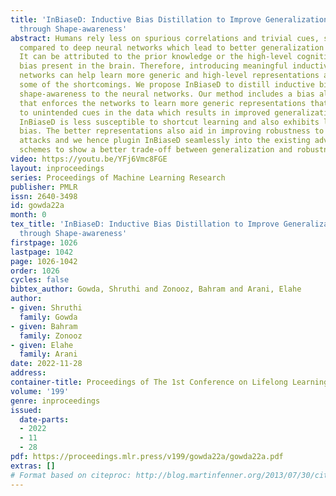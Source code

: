 ```yaml
---
title: 'InBiaseD: Inductive Bias Distillation to Improve Generalization and Robustness
  through Shape-awareness'
abstract: Humans rely less on spurious correlations and trivial cues, such as texture,
  compared to deep neural networks which lead to better generalization and robustness.
  It can be attributed to the prior knowledge or the high-level cognitive inductive
  bias present in the brain. Therefore, introducing meaningful inductive bias to neural
  networks can help learn more generic and high-level representations and alleviate
  some of the shortcomings. We propose InBiaseD to distill inductive bias and bring
  shape-awareness to the neural networks. Our method includes a bias alignment objective
  that enforces the networks to learn more generic representations that are less vulnerable
  to unintended cues in the data which results in improved generalization performance.
  InBiaseD is less susceptible to shortcut learning and also exhibits lower texture
  bias. The better representations also aid in improving robustness to adversarial
  attacks and we hence plugin InBiaseD seamlessly into the existing adversarial training
  schemes to show a better trade-off between generalization and robustness.
video: https://youtu.be/YFj6Vmc8FGE
layout: inproceedings
series: Proceedings of Machine Learning Research
publisher: PMLR
issn: 2640-3498
id: gowda22a
month: 0
tex_title: 'InBiaseD: Inductive Bias Distillation to Improve Generalization and Robustness
  through Shape-awareness'
firstpage: 1026
lastpage: 1042
page: 1026-1042
order: 1026
cycles: false
bibtex_author: Gowda, Shruthi and Zonooz, Bahram and Arani, Elahe
author:
- given: Shruthi
  family: Gowda
- given: Bahram
  family: Zonooz
- given: Elahe
  family: Arani
date: 2022-11-28
address:
container-title: Proceedings of The 1st Conference on Lifelong Learning Agents
volume: '199'
genre: inproceedings
issued:
  date-parts:
  - 2022
  - 11
  - 28
pdf: https://proceedings.mlr.press/v199/gowda22a/gowda22a.pdf
extras: []
# Format based on citeproc: http://blog.martinfenner.org/2013/07/30/citeproc-yaml-for-bibliographies/
---
```

